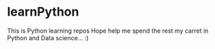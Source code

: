 # learnPython
This is Python learning repos
Hope help me spend the rest my carret in Python and Data science... :)
